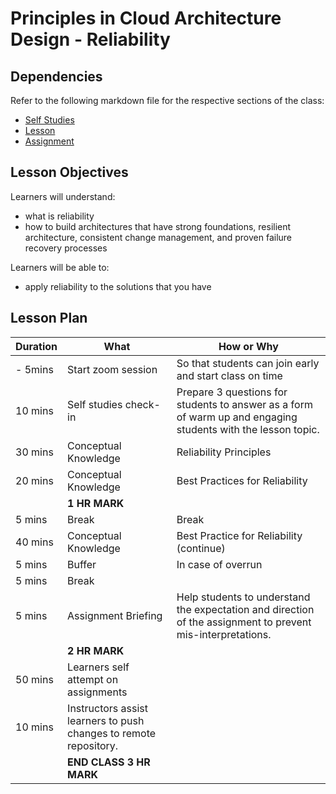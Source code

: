 # Principles in Cloud Architecture Design - Reliability

## Dependencies

Refer to the following markdown file for the respective sections of the class:
- [Self Studies](./studies.md)
- [Lesson](./lesson.md)
- [Assignment](./assignment.md)

## Lesson Objectives

Learners will understand:
- what is reliability
- how to build architectures that have strong foundations, resilient architecture, consistent change management, and proven failure recovery processes

Learners will be able to:
- apply reliability to the solutions that you have


## Lesson Plan

|Duration|What|How or Why|
|--------|-----|-------|
|- 5mins |Start zoom session|So that students can join early and start class on time|
|10 mins|Self studies check-in|Prepare 3 questions for students to answer as a form of warm up and engaging students with the lesson topic.|
|30 mins|Conceptual Knowledge| Reliability Principles|
|20 mins|Conceptual Knowledge| Best Practices for Reliability|
||**1 HR MARK**|
|5 mins|Break|Break|
|40 mins|Conceptual Knowledge| Best Practice for Reliability (continue)|
|5 mins|Buffer|In case of overrun|
|5 mins|Break||
|5 mins|Assignment Briefing|Help students to understand the expectation and direction of the assignment to prevent mis-interpretations.|
||**2 HR MARK**|
|50 mins|Learners self attempt on assignments|
|10 mins|Instructors assist learners to push changes to remote repository.|
||**END CLASS 3 HR MARK**|

